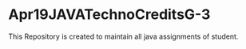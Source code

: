 # Apr19JAVATechnoCreditsG-3
This Repository is created to maintain all java assignments of student.
